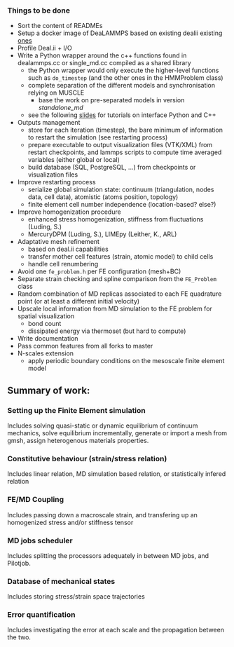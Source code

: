### Things to be done
* Sort the content of READMEs
* Setup a docker image of DeaLAMMPS based on existing dealii existing [ones](https://hub.docker.com/r/dealii/dealii/)
* Profile Deal.ii + I/O 
* Write a Python wrapper around the c++ functions found in dealammps.cc or single_md.cc compiled as a shared library
  - the Python wrapper would only execute the higher-level functions such as `do_timestep` (and the other ones in the HMMProblem class)
  - complete separation of the different models and synchronisation relying on MUSCLE
    - base the work on pre-separated models in version *standalone_md*
  - see the following [slides](https://figshare.com/articles/Interfacing_Python_to_C_UCL_20_June_2018/6626639) for tutorials on interface Python and C++
* Outputs management
  - store for each iteration (timestep), the bare minimum of information to restart the simulation (see restarting process)
  - prepare executable to output visualization files (VTK/XML) from restart checkpoints, and lammps scripts to compute time averaged variables (either global or local)
  - build database (SQL, PostgreSQL, ...) from checkpoints or visualization files
* Improve restarting process
  - serialize global simulation state: continuum (triangulation, nodes data, cell data), atomistic (atoms position, topology)
  - finite element cell number independence (location-based? else?)
* Improve homogenization procedure
  - enhanced stress homogenization, stiffness from fluctuations (Luding, S.)
  - MercuryDPM (Luding, S.), LIMEpy (Leither, K., ARL)
* Adaptative mesh refinement
  - based on deal.ii capabilities
  - transfer mother cell features (strain, atomic model) to child cells
  - handle cell renumbering
* Avoid one `fe_problem.h` per FE configuration (mesh+BC)
* Separate strain checking and spline comparison from the `FE_Problem` class
* Random combination of MD replicas associated to each FE quadrature point (or at least a different initial velocity)
* Upscale local information from MD simulation to the FE problem for spatial visualization
  - bond count
  - dissipated energy via thermoset (but hard to compute)
* Write documentation
* Pass common features from all forks to master
* N-scales extension
   - apply periodic boundary conditions on the mesoscale finite element model

## Summary of work:

### Setting up the Finite Element simulation
Includes solving quasi-static or dynamic equilibrium of continuum mechanics, solve equilibrium incrementally, generate or import a mesh from gmsh, assign heterogenous materials properties.

### Constitutive behaviour (strain/stress relation)
Includes linear relation, MD simulation based relation, or statistically infered relation

### FE/MD Coupling
Includes passing down a macroscale strain, and transfering up an homogenized stress and/or stiffness tensor

### MD jobs scheduler
Includes splitting the processors adequately in between MD jobs, and Pilotjob.

### Database of mechanical states
Includes storing stress/strain space trajectories

### Error quantification
Includes investigating the error at each scale and the propagation between the two.
